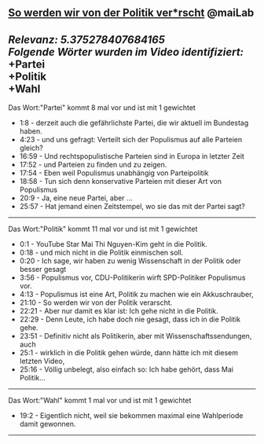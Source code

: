 [**So werden wir von der Politik ver*rscht**](https://youtu.be/GtBnj3Z3eO4?feature=shared)
@maiLab
---
*Relevanz: **5.375278407684165***<br>
*Folgende Wörter wurden im Video identifiziert:*<br>
+Partei<br>
+Politik<br>
+Wahl<br>
---
Das Wort:"Partei" kommt 8 mal vor und ist mit 1 gewichtet
+ 1:8 - derzeit auch die gefährlichste Partei, die wir aktuell im Bundestag haben.
+ 4:23 - und uns gefragt: Verteilt sich der Populismus auf alle Parteien gleich?
+ 16:59 - Und rechtspopulistische Parteien sind in Europa in letzter Zeit
+ 17:52 - und Parteien zu finden und zu zeigen.
+ 17:54 - Eben weil Populismus unabhängig von Parteipolitik
+ 18:58 - Tun sich denn konservative Parteien mit dieser Art von Populismus
+ 20:9 - Ja, eine neue Partei, aber ...
+ 25:57 - Hat jemand einen Zeitstempel, wo sie das mit der Partei sagt?
---
Das Wort:"Politik" kommt 11 mal vor und ist mit 1 gewichtet
+ 0:1 - YouTube Star Mai Thi Nguyen-Kim geht in die Politik.
+ 0:18 - und mich nicht in die Politik einmischen soll.
+ 0:20 - Ich sage, wir haben zu wenig Wissenschaft in der Politik oder besser gesagt
+ 3:56 - Populismus vor, CDU-Politikerin wirft SPD-Politiker Populismus vor.
+ 4:13 - Populismus ist eine Art, Politik zu machen wie ein Akkuschrauber,
+ 21:10 - So werden wir von der Politik verarscht.
+ 22:21 - Aber nur damit es klar ist: Ich gehe nicht in die Politik.
+ 22:29 - Denn Leute, ich habe doch nie gesagt, dass ich in die Politik gehe.
+ 23:51 - Definitiv nicht als Politikerin, aber mit Wissenschaftssendungen, auch
+ 25:1 - wirklich in die Politik gehen würde, dann hätte ich mit diesem letzten Video,
+ 25:16 - Völlig unbelegt, also einfach so: Ich habe gehört, dass Mai Politik...
---
Das Wort:"Wahl" kommt 1 mal vor und ist mit 1 gewichtet
+ 19:2 - Eigentlich nicht, weil sie bekommen maximal eine Wahlperiode damit gewonnen.
---
